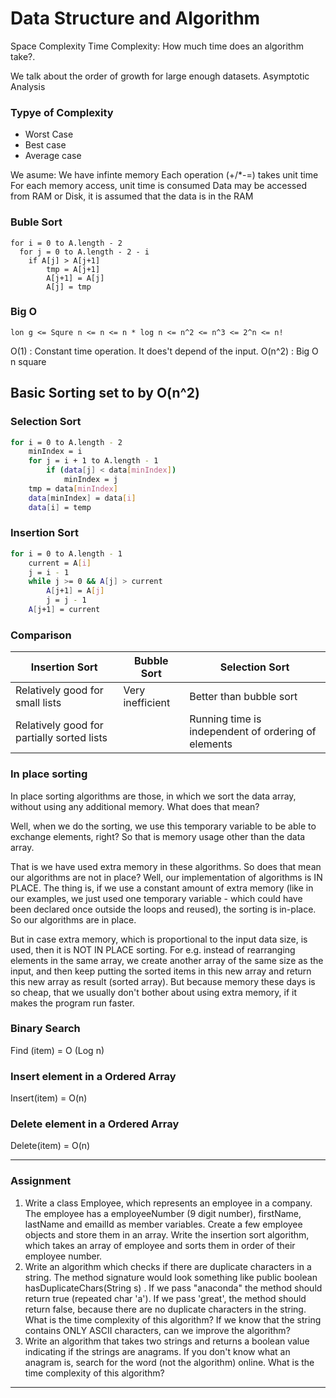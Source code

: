 # Data Structure and Algorithm

Space Complexity
Time Complexity: How much time does an algorithm take?.

We talk about the order of growth for large enough datasets. Asymptotic Analysis

### Typye of Complexity
- Worst Case
- Best case
- Average case

We asume:
We have infinte memory
Each operation (+/*-=) takes unit time
For each memory access, unit time is consumed
Data may be accessed from RAM or Disk, it is assumed that the data is in the RAM

### Buble Sort

```
for i = 0 to A.length - 2
  for j = 0 to A.length - 2 - i
    if A[j] > A[j+1]
        tmp = A[j+1]
        A[j+1] = A[j]
        A[j] = tmp
```

### Big O

``` 
lon g <= Squre n <= n <= n * log n <= n^2 <= n^3 <= 2^n <= n!
```

O(1) : Constant time operation. It does't depend of the input.
O(n^2) : Big O n square

## Basic Sorting set to by O(n^2)

### Selection Sort

``` bash
for i = 0 to A.length - 2
    minIndex = i
    for j = i + 1 to A.length - 1
        if (data[j] < data[minIndex])
            minIndex = j
    tmp = data[minIndex]
    data[minIndex] = data[i]
    data[i] = temp
```

### Insertion Sort
``` bash
for i = 0 to A.length - 1
    current = A[i]
    j = i - 1
    while j >= 0 && A[j] > current
        A[j+1] = A[j]
        j = j - 1
    A[j+1] = current
```
### Comparison
|Insertion Sort | Bubble Sort | Selection Sort  |
|---------------|-------------|-----------------|
| Relatively good for small lists | Very inefficient | Better than bubble sort |
| Relatively good for partially sorted lists| | Running time is independent of ordering of elements |


### In place sorting
In place sorting algorithms are those, in which we sort the data array, without using any additional memory. What does that mean?

Well, when we do the sorting, we use this temporary variable to be able to exchange elements, right? So that is memory usage other than the data array.

That is we have used extra memory in these algorithms. So does that mean our algorithms are not in place? Well, our implementation of algorithms is IN PLACE. The thing is, if we use a constant amount of extra memory (like in our examples, we just used one temporary variable - which could have been declared once outside the loops and reused), the sorting is in-place. So our algorithms are in place.

But in case extra memory, which is proportional to the input data size, is used, then it is NOT IN PLACE sorting. For e.g. instead of rearranging elements in the same array, we create another array of the same size as the input, and then keep putting the sorted items in this new array and return this new array as result (sorted array). But because memory these days is so cheap, that we usually don't bother about using extra memory, if it makes the program run faster.

### Binary Search

Find (item) = O (Log n)

### Insert element in a Ordered Array
Insert(item) = O(n)

### Delete element in a Ordered Array
Delete(item) = O(n)

---

### Assignment
1. Write a class Employee, which represents an employee in a company. The employee has a employeeNumber (9 digit number), firstName, lastName and emailId as member variables. Create a few employee objects and store them in an array. Write the insertion sort algorithm, which takes an array of employee and sorts them in order of their employee number.
2. Write an algorithm which checks if there are duplicate characters in a string. The method signature would look something like public boolean hasDuplicateChars(String s) . If we pass "anaconda" the method should return true (repeated char 'a'). If we pass 'great', the method should return false, because there are no duplicate characters in the string. What is the time complexity of this algorithm? If we know that the string contains ONLY ASCII characters, can we improve the algorithm?
3. Write an algorithm that takes two strings and returns a boolean value indicating if the strings are anagrams. If you don't know what an anagram is, search for the word (not the algorithm) online. What is the time complexity of this algorithm?

---
